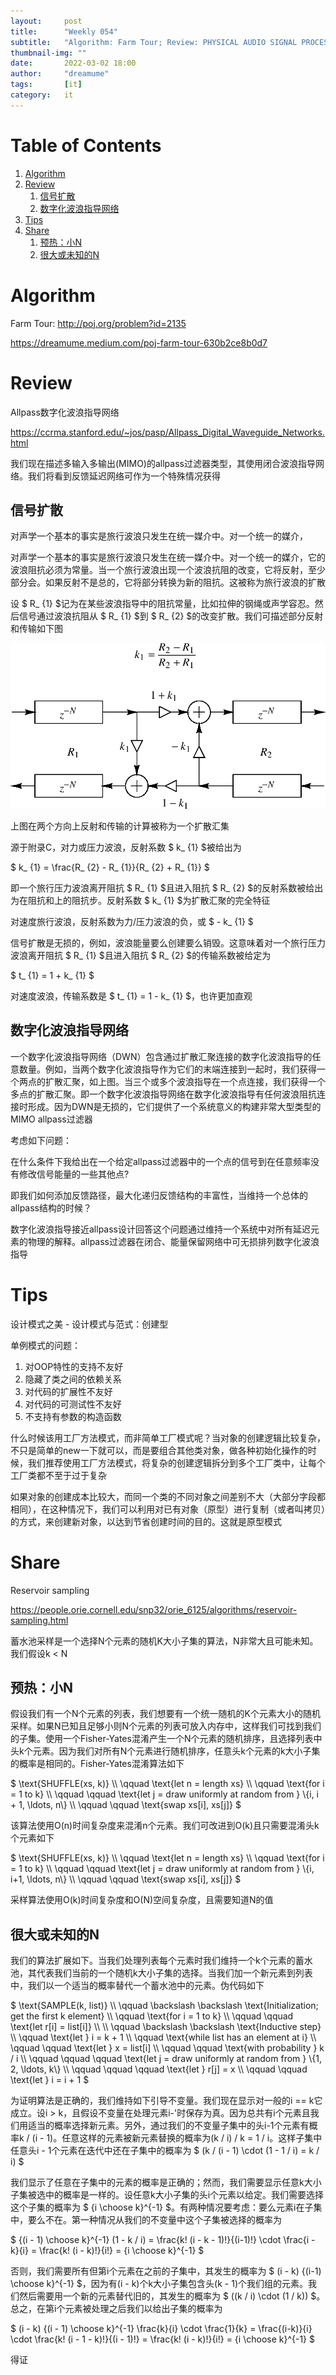 ```yaml
---
layout:     post
title:      "Weekly 054"
subtitle:   "Algorithm: Farm Tour; Review: PHYSICAL AUDIO SIGNAL PROCESSING(Allpass Digital Waveguide Networks); Tips: Notes about design patterns; Share: Reservoir sampling"
thumbnail-img: ""
date:       2022-03-02 18:00
author:     "dreamume"
tags: 		[it]
category:   it
---
```

<head>
    <script src="https://cdn.mathjax.org/mathjax/latest/MathJax.js?config=TeX-AMS-MML_HTMLorMML" type="text/javascript"></script>
    <script type="text/x-mathjax-config">
        MathJax.Hub.Config({
            tex2jax: {
            skipTags: ['script', 'noscript', 'style', 'textarea', 'pre'],
            inlineMath: [['$','$']]
            }
        });
    </script>
</head>

# Table of Contents

1.  [Algorithm](#org5fe127e)
2.  [Review](#org6b4db3d)
    1.  [信号扩散](#org0ac77df)
    2.  [数字化波浪指导网络](#orgf8371aa)
3.  [Tips](#orgfaca978)
4.  [Share](#orgc8627ce)
    1.  [预热：小N](#org115fd67)
    2.  [很大或未知的N](#orgf4c4817)


<a id="org5fe127e"></a>

# Algorithm

Farm Tour: <http://poj.org/problem?id=2135>

<https://dreamume.medium.com/poj-farm-tour-630b2ce8b0d7>


<a id="org6b4db3d"></a>

# Review

Allpass数字化波浪指导网络

<https://ccrma.stanford.edu/~jos/pasp/Allpass_Digital_Waveguide_Networks.html>

我们现在描述多输入多输出(MIMO)的allpass过滤器类型，其使用闭合波浪指导网络。我们将看到反馈延迟网络可作为一个特殊情况获得


<a id="org0ac77df"></a>

## 信号扩散

对声学一个基本的事实是旅行波浪只发生在统一媒介中。对一个统一的媒介，

对声学一个基本的事实是旅行波浪只发生在统一媒介中。对一个统一的媒介，它的波浪阻抗必须为常量。当一个旅行波浪出现一个波浪抗阻的改变，它将反射，至少部分会。如果反射不是总的，它将部分转换为新的阻抗。这被称为旅行波浪的扩散

设 $ R_ {1} $记为在某些波浪指导中的阻抗常量，比如拉伸的钢绳或声学容忍。然后信号通过波浪抗阻从 $ R_ {1} $到 $ R_ {2} $的改变扩散。我们可描述部分反射和传输如下图

![img](../img/signal_scattering_at_a_junction_of_different_wave_impedances.png)

上图在两个方向上反射和传输的计算被称为一个扩散汇集

源于附录C，对力或压力波浪，反射系数 $ k_ {1} $被给出为

$ k_ {1} = \\frac{R_ {2} - R_ {1}}{R_ {2} + R_ {1}} $

即一个旅行压力波浪离开阻抗 $ R_ {1} $且进入阻抗 $ R_ {2} $的反射系数被给出为在阻抗和上的阻抗步。反射系数 $ k_ {1} $为扩散汇聚的完全特征

对速度旅行波浪，反射系数为力/压力波浪的负，或 $ - k_ {1} $

信号扩散是无损的，例如，波浪能量要么创建要么销毁。这意味着对一个旅行压力波浪离开阻抗 $ R_ {1} $且进入阻抗 $ R_ {2} $的传输系数被给定为

$ t_ {1} = 1 + k_ {1} $

对速度波浪，传输系数是 $ t_ {1} = 1 - k_ {1} $，也许更加直观


<a id="orgf8371aa"></a>

## 数字化波浪指导网络

一个数字化波浪指导网络（DWN）包含通过扩散汇聚连接的数字化波浪指导的任意数量。例如，当两个数字化波浪指导作为它们的末端连接到一起时，我们获得一个两点的扩散汇聚，如上图。当三个或多个波浪指导在一个点连接，我们获得一个多点的扩散汇聚。即一个数字化波浪指导网络在数字化波浪指导有任何波浪阻抗连接时形成。因为DWN是无损的，它们提供了一个系统意义的构建非常大型类型的MIMO allpass过滤器

考虑如下问题：

在什么条件下我给出在一个给定allpass过滤器中的一个点的信号到在任意频率没有修改信号能量的一些其他点?

即我们如何添加反馈路径，最大化递归反馈结构的丰富性，当维持一个总体的allpass结构的时候？

数字化波浪指导接近allpass设计回答这个问题通过维持一个系统中对所有延迟元素的物理的解释。allpass过滤器在闭合、能量保留网络中可无损排列数字化波浪指导


<a id="orgfaca978"></a>

# Tips

设计模式之美 - 设计模式与范式：创建型

单例模式的问题：

1.  对OOP特性的支持不友好
2.  隐藏了类之间的依赖关系
3.  对代码的扩展性不友好
4.  对代码的可测试性不友好
5.  不支持有参数的构造函数

什么时候该用工厂方法模式，而非简单工厂模式呢？当对象的创建逻辑比较复杂，不只是简单的new一下就可以，而是要组合其他类对象，做各种初始化操作的时候，我们推荐使用工厂方法模式，将复杂的创建逻辑拆分到多个工厂类中，让每个工厂类都不至于过于复杂

如果对象的创建成本比较大，而同一个类的不同对象之间差别不大（大部分字段都相同），在这种情况下，我们可以利用对已有对象（原型）进行复制（或者叫拷贝）的方式，来创建新对象，以达到节省创建时间的目的。这就是原型模式


<a id="orgc8627ce"></a>

# Share

Reservoir sampling

<https://people.orie.cornell.edu/snp32/orie_6125/algorithms/reservoir-sampling.html>

蓄水池采样是一个选择N个元素的随机K大小子集的算法，N非常大且可能未知。我们假设k < N


<a id="org115fd67"></a>

## 预热：小N

假设我们有一个N个元素的列表，我们想要有一个统一随机的K个元素大小的随机采样。如果N已知且足够小则N个元素的列表可放入内存中，这样我们可找到我们的子集。使用一个Fisher-Yates混淆产生一个N个元素的随机排序，且选择列表中头k个元素。因为我们对所有N个元素进行随机排序，任意头k个元素的k大小子集的概率是相同的。Fisher-Yates混淆算法如下

$ \\text{SHUFFLE(xs, k)} \\\\ \\qquad \\text{let n = length xs} \\\\ \\qquad \\text{for i = 1 to k} \\\\ \\qquad \\qquad \\text{let j = draw uniformly at random from } \\{i, i + 1, \\ldots, n\\} \\\\ \\qquad \\qquad \\text{swap xs[i], xs[j]} $

该算法使用O(n)时间复杂度来混淆n个元素。我们可改进到O(k)且只需要混淆头k个元素如下

$ \\text{SHUFFLE(xs, k)} \\\\ \\qquad \\text{let n = length xs} \\\\ \\qquad \\text{for i = 1 to k} \\\\ \\qquad \\qquad \\text{let j = draw uniformly at random from } \\{i, i+1, \\ldots, n\\} \\\\ \\qquad \\qquad \\text{swap xs[i], xs[j]} $

采样算法使用O(k)时间复杂度和O(N)空间复杂度，且需要知道N的值


<a id="orgf4c4817"></a>

## 很大或未知的N

我们的算法扩展如下。当我们处理列表每个元素时我们维持一个k个元素的蓄水池，其代表我们当前的一个随机k大小子集的选择。当我们加一个新元素到列表中，我们以一个适当的概率替代一个蓄水池中的元素。伪代码如下

$ \\text{SAMPLE(k, list)} \\\\ \\qquad \\backslash \\backslash \\text{Initialization; get the first k element} \\\\ \\qquad \\text{for i = 1 to k} \\\\ \\qquad \\qquad \\text{let r[i] = list[i]} \\\\ \\\\ \\qquad \\backslash \\backslash \\text{Inductive step} \\\\ \\qquad \\text{let } i = k + 1 \\\\ \\qquad \\text{while list has an element at i} \\\\ \\qquad \\qquad \\text{let } x = list[i] \\\\ \\qquad \\qquad \\text{with probability } k / i \\\\ \\qquad \\qquad \\qquad \\text{let j = draw uniformly at random from } \\{1, 2, \\ldots, k\\} \\\\ \\qquad \\qquad \\qquad \\text{let } r[j] = x \\\\ \\qquad \\qquad \\text{let } i = i + 1 $

为证明算法是正确的，我们维持如下引导不变量。我们现在显示对一般的i == k它成立。设i > k，且假设不变量在处理元素i-'时保存为真。因为总共有i个元素且我们用适当的概率选择新元素。另外，通过我们的不变量子集中的头i-1个元素有概率k / (i - 1)。任意这样的元素被新元素替换的概率为(k / i) / k = 1 / i。这样子集中任意头i - 1个元素在迭代中还在子集中的概率为 $ (k / (i - 1) \\cdot (1 - 1 / i) = k / i) $

我们显示了任意在子集中的元素的概率是正确的；然而，我们需要显示任意k大小子集被选中的概率是一样的。设任意k大小子集的头i个元素以给定。我们需要选择这个子集的概率为 $ {i \\choose k}^{-1} $。有两种情况要考虑：要么元素i在子集中，要么不在。第一种情况从我们的不变量中这个子集被选择的概率为

$ {(i - 1) \\choose k}^{-1} (1 - k / i) = \\frac{k! (i - k - 1)!}{(i-1)!} \\cdot \\frac{i - k}{i} = \\frac{k! (i - k)!}{i!} = {i \\choose k}^{-1} $

否则，我们需要所有但第i个元素在之前的子集中，其发生的概率为 $ (i - k) {(i-1) \\choose k}^{-1} $，因为有(i - k)个k大小子集包含头(k - 1)个我们组的元素。我们然后需要用一个新的元素替代旧的，其发生的概率为 $ ((k / i) \\cdot (1 / k)) $。总之，在第i个元素被处理之后我们以给出子集的概率为

$ (i - k) {(i - 1) \\choose k}^{-1} \\frac{k}{i} \\cdot \\frac{1}{k} = \\frac{(i-k)}{i} \\cdot \\frac{k! (i - 1 - k)!}{(i - 1)!} = \\frac{k! (i - k)!}{i!} = {i \\choose k}^{-1} $

得证

